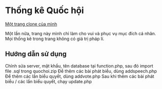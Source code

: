 # Thống kê Quốc hội
[Một trang clone của mình](thongkequochoi.ga/index.php)

Một lần nữa, trang này mình chỉ làm cho vui và phục vụ mục đích cá nhân. Mọi thống kê trong trang không có giá trị pháp lí.

## Hướng dẫn sử dụng 
Chỉnh sửa server, mật khẩu, tên database tại function.php, sau đó import file .sql trong quochoi.zip
Để thêm các bài phát biểu, dùng addspeech.php
Để thêm các lần biểu quyết, dùng addvote.php
Sau khi thêm các bài phát biểu / các lần biểu quyết, chạy update.php
